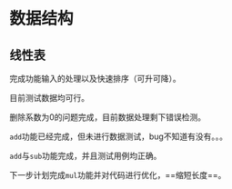 # 数据结构

## 线性表

完成功能输入的处理以及快速排序（可升可降）。

目前测试数据均可行。

删除系数为0的问题完成，目前数据处理剩下错误检测。

`add`功能已经完成，但未进行数据测试，bug不知道有没有。。。

`add`与`sub`功能完成，并且测试用例均正确。

下一步计划完成`mul`功能并对代码进行优化，==缩短长度==。

